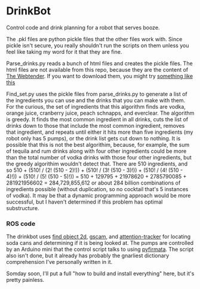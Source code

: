 # DrinkBot
Control code and drink planning for a robot that serves booze. 

The .pkl files are python pickle files that the other files work with. 
Since pickle isn't secure, you really shouldn't run the scripts on them unless you feel like taking my word for it that they are fine. 

Parse_drinks.py reads a bunch of html files and creates the pickle files. 
The html files are not available from this repo, because they are the content of [The Webtender](http://www.webtender.com/). 
If you want to download them, you might try [something like this](http://gizmosmith.com/2012/10/09/drinking-with-robots/)

Find_set.py uses the pickle files from parse_drinks.py to generate a list of the ingredients you can use and the drinks that you can make with them. 
For the curious, the set of ingredients that this algorithm finds are vodka, orange juice, cranberry juice, peach schnapps, and everclear. 
The algorithm is greedy. 
It finds the most common ingredient in all drinks, cuts the list of drinks down to those that include the most common ingredient, removes that ingredient, and repeats until either it hits more than five ingredients (my robot only has 5 pumps), or the drink list gets cut down to nothing. 
It is possible that this is not the best algorithim, because, for example, the sum of tequila and rum drinks along with four other ingredients could be more than the total number of vodka drinks with those four other ingredients, but the greedy algorithim wouldn't detect that. 
There are 510 ingredients, and so 510 + (510! / (2! (510 - 2)!)) + (510! / (3! (510 - 3)!)) + (510! / (4! (510 - 4)!)) + (510! / (5! (510 - 5)!)) = 510 + 129795 + 21978620 + 2785790085 + 281921956602 = 284,729,855,612 or about 284 billion combinations of ingredients possible (without duplication, so no cocktail that's 5 instances of vodka). 
It may be that a dynamic programming approach would be more successful, but I haven't determined if this problem has optimal substructure. 

### ROS code

The drinkbot uses [find object 2d](https://github.com/introlab/find-object), [gscam](https://github.com/ros-drivers/gscam), and [attention-tracker](https://github.com/chili-epfl/attention-tracker) for locating soda cans and determining if it is being looked at. 
The pumps are controlled by an Arduino mini that the control script talks to using [pyfirmata](https://github.com/tino/pyFirmata). 
The script also isn't done, but it already has probably the gnarliest dictionary comprehension I've personally written in it. 

Somday soon, I'll put a full "how to build and install everything" here, but it's pretty painless. 
